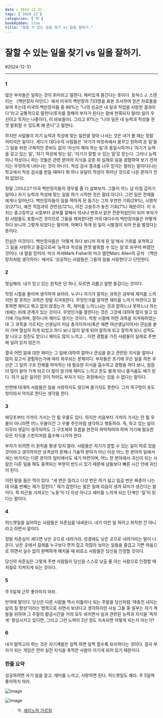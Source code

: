 ```yaml
---
date : 2024-12-31
tags: ['2024-12']
categories: ['책']
bookHidden: true
title: "잘할 수 있는 일을 찾기 vs 일을 잘하기."
---
```


# 잘할 수 있는 일을 찾기 vs 일을 잘하기.

#2024-12-31

---

### 1

많은 부자들은 일하는 것이 취미라고 말한다. 재미있게 즐긴다는 뜻이다. 토마스 J. 스탠리는 〈백만장자 마인드〉에서 미국의 백만장자 733명을 표본 조사하여 얻은 자료들을 보여 주는데 미국의 백만장자들 중 86%는 “나의 성공은 내 일과 직업을 사랑한 결과이다”라고 공통적으로 말한다(투자를 잘해야 부자가 된다는 말에 현혹되지 말라! 일이 우선이고 투자는 나중이다, 이 바보들아). 그리고 81%는 “나의 일은 내 능력과 적성을 한껏 발휘할 수 있도록 해 준다”고 말한다.

하지만 사람들이 자기 능력과 적성에 맞는 일만을 찾아 나서는 것은 내가 볼 때는 정말 어리석은 일이다. 게다가 대다수의 사람들은 ‘자기가 머릿속에서 꿈꾸고 원하여 온 일’을 그 일을 위한 구체적인 준비도 없이 ‘자신이 해야 하는 일’과 동일시하거나 ‘자기가 능력을 갖고 있는 일’, ‘자기 적성에 맞는 일’, ‘자기가 잘할 수 있는 일’로 믿는다. 그러나 능력이니 적성이니 하는 것들은 관련 분야의 지식을 갖춘 뒤 실제로 일을 경험하여 보기 전까지는 뚜렷하게 나타나는 것이 아니다. 적성 검사 결과를 너무 믿지는 말라는 말이다(나는 학교에서 적성 검사를 받을 때마다 뭐 하나 유달리 적성이 뛰어난 것으로 나온 분야가 전혀 없었다).

정말 그러냐고? 미국 백만장자들의 경우를 좀 더 살펴보자. 그들이 어느 날 아침 갑자기 일어나 자기 능력과 적성에 맞는 일을 하기 시작한 것은 절대 아니다. 그런 일은 천재들에게나 일어난다. 백만장자들이 일을 택하게 된 동기는 그저 우연한 기회(29%), 시행착오(27%), 예전 직업과의 관련성(12%), 이전 고용주가 놓친 기회(7%) 때문이다. 이 수치는 중고등학교 시절부터 공부를 잘해서 의사나 변호사 같은 전문직업인이 되어 부자가 된 사람들도 포함시킨 것이므로 그들을 제외한다면 거의 대다수의 백만장자들은 어떻게 하다 보니까 그렇게 되었다는 말이며, 어쩌다 하게 된 일이 시발점이 되어 돈을 벌었다는 뜻이다.

진실은 이것이다. 백만장자들은 ‘어떻게 하다 보니까 하게 된 일’에서 기회를 포착하고 그 일을 사랑하고 즐김으로써 ‘능력과 적성을 한껏 발휘할 수 있는 일’로 바꾸어 버렸던 것이다. 내 말을 믿어라. 마크 피셔Mark Fisher와 마크 앨런Marc Allen의 공저 〈백만장자처럼 생각하라〉에서도 ‘성공하는 사람들은 그들의 일을 사랑한다’고 단언한다.

### 2

명심해라. 내가 믿고 있는 원칙은 단 하나, 모르면 괴롭고 알면 즐겁다는 것이다.

학창 시절을 돌이켜 생각하여 보아라. 누구나 자기가 잘하는 과목은 공부에 재미를 느끼지만 잘 못하는 과목은 정말 지겨워한다. 무엇인가를 잘하면 재미를 느끼기 마련이고 잘 못하면 재미고 뭐고 없지 않겠는가. 즉, 재미를 느끼느냐는 것과 잘하느냐 못하느냐 하는 데에는 비례 관계가 있는 것이다. 무엇인가를 잘한다는 것은 그것에 대하여 많이 알고 있기에 가능하며, 잘하니까 재미도 생기는 것이다. 학창 시절에 어떤 과목을 지겨워하였는데 그 과목을 가르치는 선생님이 미남 총각이어서(혹은 예쁜 여선생님이어서) 관심을 쏟아 가며 열심히 하게 되었고 하다 보니 많이 알게 되어 잘하게 되고 잘하게 되니 성적도 잘 나오고 칭찬도 받으니 재미도 많이 느끼고… 이런 경험을 가진 사람들이 실제로 주변에 널려 있지 않은가.

결국 어떤 일에 대한 재미는 그 일에 대하여 얼마나 관심을 쏟고 관련된 지식을 얼마나 많이 갖고서 경험하는가에 따라 좌우되는 문제이다. 부자들은 초기에 무슨 일을 하든 우선은 그 일의 구조 전체를 파악하는 데 필요한 지식을 흡수하고 경험을 하다 보니, 점점 더 많이 알아 가게 되고 더 많이 알기에 재미도 느끼고 돈도 벌게 되니 즐거움도 배가 된다. 하기 싫은 일이란 것이 적어도 부자가 되는 과정에서는 있을 수 없다는 말이다.

반면에 대개의 사람들은 일을 사랑하지도 않으며 즐기지도 못한다. 그저 목구멍이 포도청이라서 억지로 한다는 생각을 한다.

### 3

애당초부터 가까이 가서는 안 될 우물도 있다. 하지만 처음부터 가까이 가서는 안 될 우물이 아니라면 어느 우물이건 그 우물 주인처럼 생각하고 행동하라. 즉, 하고 있는 일이 아무리 엿같이 생각되어도 그 구조체와 흐름을 완전히 파악하여야 하며 거기에 필요한 모든 지식을 스펀지처럼 흡수해 나가야 한다.

부자가 되려면 이 원칙을 평생 잊지 말라. 사람들은 자기가 잘할 수 있는 일이 따로 있을 것이라고 생각하지만 성격상의 문제나 기술적 분야가 아닌 이상 어느 한 분야의 일에서 새는 바가지는 다른 분야의 일터에서도 새기 마련이며, 어느 한 분야에서 귀신이 되는 사람은 다른 일을 해도 중복되는 부분이 반드시 있기 때문에 남들보다 빠른 시간 안에 귀신이 된다.

이런 말을 들은 적이 있다. "세 번은 질리고 다섯 번은 하기 싫고 일곱 번은 짜증이 나는데 아홉 번째는 재가 잡힌다." 재가 잡힌다는 말은 일에 리듬이 생겨 묘미가 생긴다는 말이다. 즉 피곤을 가져오는 '노동'이 더 이상 아니고 재미를 느끼게 되는 단계인 '일'이 된다는 말이다. 

### 4

허드렛일을 싫어하는 사람들은 자존심을 내세운다. 내가 이런 일 하려고 취직한 건 아니라고 하면서 말이다. 

정말 자존심이 세다면 낮은 곳으로 내려가라. 성경에도 낮은 곳으로 내려가라는 말이 나온다. 낮은 곳에서 걸레를 누구보다 먼저 잡고 하찮아 보이는 일들을 즐겁고 기쁜 마음으로 하면서 실수 없이 완벽하게 해치울 때 비로소 사람들은 당신을 인정할 것이다. 

당신의 자존심은 그렇게 주변 사람들이 당신을 스스로 낮출 줄 아는 사람으로 인정할 때 저절로 지켜지게 되는 것이다. 

### 5

주 5일제 근무 좋아하지 마라.

만약에 말이다. 당신은 다른 사람들 역시 이틀이나 되는 주말을 당신처럼 '재충전 내지는 삶의 질 향상'이라는 명목으로 쉬면서 보낸다고 생각하지만 사실 그들 중 일부는 자기 계발을 위하여 그 주말의 황금시간을 거의 모두 바치면서 일과 관련된 능력과 지식을 '독하게' 향상시키고 있다면, 그리고 그런 노력이 2년 정도 지속되면 어떻게 되는지 아는가?

### 6

내가 말하고자 하는 것은 자기계발은 일찍 하면 일찍 할수록 유리하다는 것이다. 결국 부자가 되는 게임은 먼저 실전 지식을 축적한 사람이 이기게 되어 있기 때문이다.

### 한줄 요약

성공하려면 자기 일을 알고, 재미를 느끼고, 사랑하면 된다. 허드렛일도 해라. 주 5일제 좋아하지 마라.

![image](https://github.com/user-attachments/assets/dc1cd80c-a313-4be0-b258-252f4da675e4)

![image](https://github.com/user-attachments/assets/fc9a0a84-6869-466d-8a4c-388c2f1fafe9)

> 책: [세이노의 가르침](https://yshghid.github.io/docs/hobby/book/book5)
